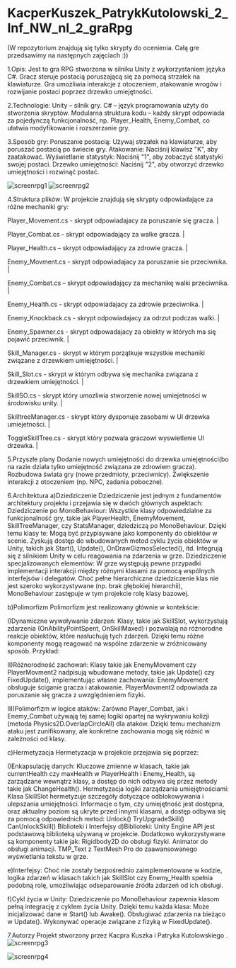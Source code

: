 # KacperKuszek_PatrykKutolowski_2_Inf_NW_nl_2_graRpg
(W repozytorium znajdują się tylko skrypty do ocenienia. Całą gre przedsawimy na następnych zajęciach :))

1.Opis:
Jest to gra RPG stworzona w silniku Unity z wykorzystaniem języka C#. Gracz steruje postacią poruszającą się za pomocą strzałek na klawiaturze. Gra umożliwia interakcje z otoczeniem, atakowanie wrogów i rozwijanie postaci poprzez drzewko umiejętności.

2.Technologie:
Unity – silnik gry.
C# – język programowania użyty do stworzenia skryptów.
Modularna struktura kodu – każdy skrypt odpowiada za pojedynczą funkcjonalność, np. Player_Health, Enemy_Combat, co ułatwia modyfikowanie i rozszerzanie gry.

3.Sposób gry:
Poruszanie postacią: Używaj strzałek na klawiaturze, aby poruszać postacią po świecie gry.
Atakowanie: Naciśnij klawisz "K", aby zaatakować.
Wyświetlanie statystyk: Naciśnij "1", aby zobaczyć statystyki swojej postaci.
Drzewko umiejętności: Naciśnij "2", aby otworzyć drzewko umiejętności i rozwinąć postać.

![screenrpg1](https://github.com/user-attachments/assets/85428af7-f741-4a89-9709-17432022f912)
![screenrpg2](https://github.com/user-attachments/assets/3d2752a2-df0d-4066-be38-c3f416b707ea)

4.Struktura plików:
W projekcie znajdują się skrypty odpowiadające za różne mechaniki gry:

Player_Movement.cs - skrypt odpowiadajacy za poruszanie się gracza. | 

Player_Combat.cs - skrypt odpowiadający za walke gracza. | 

Player_Health.cs – skrypt odpowiadający za zdrowie gracza. | 

Enemy_Movment.cs - skrypt odpowiadajacy za poruszanie sie przeciwnika. | 

Enemy_Combat.cs – skrypt odpowiadający za mechanikę walki przeciwnika. | 

Enemy_Health.cs - skrypt odpowiadajacy za zdrowie przeciwnika. | 

Enemy_Knockback.cs - skrypt odpowiadajacy za odrzut podczas walki. | 

Enemy_Spawner.cs - skrypt odpowadajacy za obiekty w których ma się pojawić przeciwnik. | 

Skill_Manager.cs - skrypt w którym porzątkuje wszystkie mechaniki związane z drzewkiem umiejętności. | 

Skill_Slot.cs - skrypt w którym odbywa się mechanika związana z drzewkiem umiejętności. | 

SkillSO.cs - skrypt który umozliwia stworzenie nowej umiejetności w środowisku unity. | 

SkilltreeManager.cs - skrypt który dysponuje zasobami w UI drzewka umiejetności. | 

ToggleSkillTree.cs - skrypt który pozwala graczowi wyswietlenie UI drzewka. | 


5.Przyszłe plany
Dodanie nowych umiejętności do drzewka umiejętności(bo na razie działa tylko umiejętność związana ze zdrowiem gracza).
Rozbudowa świata gry (nowe przedmioty, przeciwnicy).
Zwiększenie interakcji z otoczeniem (np. NPC, zadania poboczne).


6.Architektura
a)Dziedziczenie
Dziedziczenie jest jednym z fundamentów architektury projektu i przejawia się w dwóch głównych aspektach:
Dziedziczenie po MonoBehaviour:
Wszystkie klasy odpowiedzialne za funkcjonalność gry, takie jak PlayerHealth, EnemyMovement, SkillTreeManager, czy StatsManager, dziedziczą po MonoBehaviour.
Dzięki temu klasy te:
Mogą być przypisywane jako komponenty do obiektów w scenie.
Zyskują dostęp do wbudowanych metod cyklu życia obiektów w Unity, takich jak Start(), Update(), OnDrawGizmosSelected(), itd.
Integrują się z silnikiem Unity w celu reagowania na zdarzenia w grze.
Dziedziczenie specjalizowanych elementów:
W grze występują pewne przypadki implementacji interakcji między różnymi klasami za pomocą wspólnych interfejsów i delegatów. Choć pełne hierarchiczne dziedziczenie klas nie jest szeroko wykorzystywane (np. brak głębokiej hierarchii), MonoBehaviour zastępuje w tym projekcie rolę klasy bazowej.

b)Polimorfizm
Polimorfizm jest realizowany głównie w kontekście:

I)Dynamiczne wywoływanie zdarzeń:
Klasy, takie jak SkillSlot, wykorzystują zdarzenia (OnAbilityPointSpent, OnSkillMaxed) i pozwalają na różnorodne reakcje obiektów, które nasłuchują tych zdarzeń. Dzięki temu różne komponenty mogą reagować na wspólne zdarzenie w zróżnicowany sposób.
Przykład:

II)Różnorodność zachowań:
Klasy takie jak EnemyMovement czy PlayerMovment2 nadpisują wbudowane metody, takie jak Update() czy FixedUpdate(), implementując własne zachowania:
EnemyMovement obsługuje ściganie gracza i atakowanie.
PlayerMovment2 odpowiada za poruszanie się gracza z uwzględnieniem fizyki.

III)Polimorfizm w logice ataków:
Zarówno Player_Combat, jak i Enemy_Combat używają tej samej logiki opartej na wykrywaniu kolizji (metoda Physics2D.OverlapCircleAll) dla ataków. Dzięki temu mechanizm ataku jest zunifikowany, ale konkretne zachowania mogą się różnić w zależności od klasy.

c)Hermetyzacja
Hermetyzacja w projekcie przejawia się poprzez:

I)Enkapsulację danych:
Kluczowe zmienne w klasach, takie jak currentHealth czy maxHealth w PlayerHealth i Enemy_Health, są zarządzane wewnątrz klasy, a dostęp do nich odbywa się przez metody takie jak ChangeHealth().
Hermetyzacja logiki zarządzania umiejętnościami:
Klasa SkillSlot hermetyzuje szczegóły dotyczące odblokowywania i ulepszania umiejętności. Informacje o tym, czy umiejętność jest dostępna, oraz aktualny poziom są ukryte przed innymi klasami, a dostęp odbywa się za pomocą odpowiednich metod:
Unlock()
TryUpgradeSkill()
CanUnlockSkill()
Biblioteki i Interfejsy
d)Biblioteki:
Unity Engine API jest podstawową biblioteką używaną w projekcie.
Dodatkowo wykorzystywane są komponenty takie jak:
Rigidbody2D do obsługi fizyki.
Animator do obsługi animacji.
TMP_Text z TextMesh Pro do zaawansowanego wyświetlania tekstu w grze.

e)Interfejsy:
Choć nie zostały bezpośrednio zaimplementowane w kodzie, logika zdarzeń w klasach takich jak SkillSlot czy Enemy_Health spełnia podobną rolę, umożliwiając odseparowanie źródła zdarzeń od ich obsługi.

f)Cykl życia w Unity:
Dziedziczenie po MonoBehaviour zapewnia klasom pełną integrację z cyklem życia Unity. Dzięki temu każda klasa:
Może inicjalizować dane w Start() lub Awake().
Obsługiwać zdarzenia na bieżąco w Update().
Wykonywać operacje związane z fizyką w FixedUpdate().

7.Autorzy
Projekt stworzony przez Kacpra Kuszka i Patryka Kutolowskiego . ![screenrpg3](https://github.com/user-attachments/assets/4029a299-7e41-4b1b-9250-00e3948f33b1)

![screenrpg4](https://github.com/user-attachments/assets/1dc44b48-90a4-4d62-be8b-1b638d3aeb6c)


